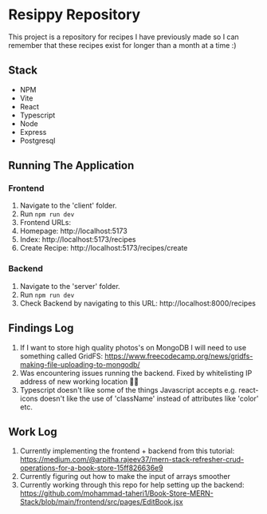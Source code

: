 # Resippy Repository

This project is a repository for recipes I have previously made so I can remember that these recipes exist for longer than a month at a time :)

## Stack

- NPM
- Vite
- React
- Typescript
- Node
- Express
- Postgresql

## Running The Application

### Frontend

1. Navigate to the 'client' folder.
2. Run `npm run dev`
3. Frontend URLs:
4. Homepage: http://localhost:5173
5. Index: http://localhost:5173/recipes
6. Create Recipe: http://localhost:5173/recipes/create

### Backend

1. Navigate to the 'server' folder.
2. Run `npm run dev`
3. Check Backend by navigating to this URL: http://localhost:8000/recipes

## Findings Log

1. If I want to store high quality photos's on MongoDB I will need to use something called GridFS: https://www.freecodecamp.org/news/gridfs-making-file-uploading-to-mongodb/
2. Was encountering issues running the backend. Fixed by whitelisting IP address of new working location 🤦‍♀️
3. Typescript doesn't like some of the things Javascript accepts e.g. react-icons doesn't like the use of 'className' instead of attributes like 'color' etc.

## Work Log

1. Currently implementing the frontend + backend from this tutorial: https://medium.com/@arpitha.rajeev37/mern-stack-refresher-crud-operations-for-a-book-store-15ff826636e9
2. Currently figuring out how to make the input of arrays smoother
3. Currently working through this repo for help setting up the backend: https://github.com/mohammad-taheri1/Book-Store-MERN-Stack/blob/main/frontend/src/pages/EditBook.jsx
